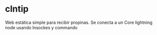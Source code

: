 # clntip
Web estática simple para recibir propinas. Se conecta a un Core lightning node usando lnsockes y commando
